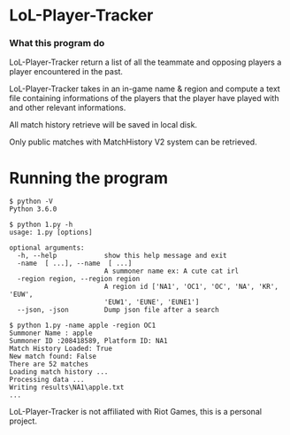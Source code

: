 # LoL-Player-Tracker

### What this program do

LoL-Player-Tracker return a list of all the teammate and opposing players a player encountered in the past.
 
LoL-Player-Tracker takes in an in-game name & region and compute a text file containing informations of the players that the player have played with and other relevant informations.

All match history retrieve will be saved in local disk.

Only public matches with MatchHistory V2 system can be retrieved.

# Running the program
```
$ python -V
Python 3.6.0

$ python 1.py -h
usage: 1.py [options]

optional arguments:
  -h, --help            show this help message and exit
  -name  [ ...], --name  [ ...]
                        A summoner name ex: A cute cat irl
  -region region, --region region
                        A region id ['NA1', 'OC1', 'OC', 'NA', 'KR', 'EUW',
                        'EUW1', 'EUNE', 'EUNE1']
  --json, -json         Dump json file after a search

$ python 1.py -name apple -region OC1 
Summoner Name : apple
Summoner ID :208418589, Platform ID: NA1
Match History Loaded: True
New match found: False
There are 52 matches
Loading match history ...
Processing data ...
Writing results\NA1\apple.txt
...

```

LoL-Player-Tracker is not affiliated with Riot Games, this is a personal project.

